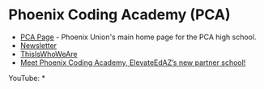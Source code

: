 # Phoenix Coding Academy (PCA)


* [PCA Page](https://www.pxu.org/coding) - Phoenix Union's main home page for the PCA high school.
* [Newsletter](https://www.smore.com/c0nes-phoen)
* [ThisIsWhoWeAre](https://www.smore.com/htskc-thisiswhoweare)
* [Meet Phoenix Coding Academy, ElevateEdAZ’s new partner school!](https://phoenixchamber.com/2020/07/15/meet-phoenix-coding-academy-elevateedazs-new-partner-school/)

YouTube:
*